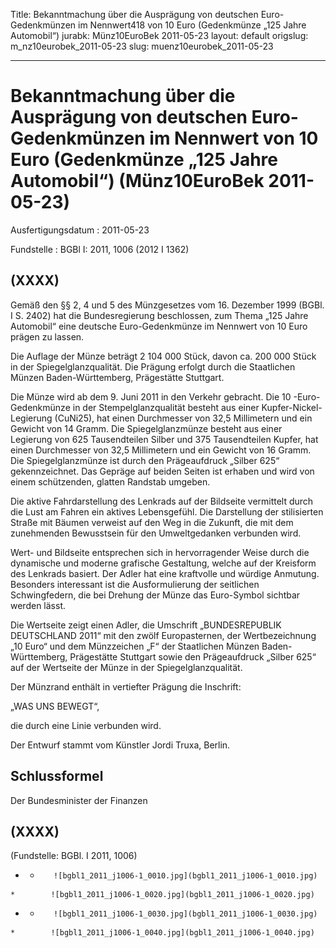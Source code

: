 Title: Bekanntmachung über die Ausprägung von deutschen Euro-Gedenkmünzen im Nennwert418
  von 10 Euro (Gedenkmünze „125 Jahre Automobil“)
jurabk: Münz10EuroBek 2011-05-23
layout: default
origslug: m_nz10eurobek_2011-05-23
slug: muenz10eurobek_2011-05-23

---

# Bekanntmachung über die Ausprägung von deutschen Euro-Gedenkmünzen im Nennwert von 10 Euro (Gedenkmünze „125 Jahre Automobil“) (Münz10EuroBek 2011-05-23)

Ausfertigungsdatum
:   2011-05-23

Fundstelle
:   BGBl I: 2011, 1006 (2012 I 1362)


## (XXXX)

Gemäß den §§ 2, 4 und 5 des Münzgesetzes vom 16. Dezember 1999 (BGBl.
I S. 2402) hat die Bundesregierung beschlossen, zum Thema „125 Jahre
Automobil“ eine deutsche Euro-Gedenkmünze im Nennwert von 10 Euro
prägen zu lassen.

Die Auflage der Münze beträgt 2 104 000 Stück, davon ca. 200 000 Stück
in der Spiegelglanzqualität. Die Prägung erfolgt durch die Staatlichen
Münzen Baden-Württemberg, Prägestätte Stuttgart.

Die Münze wird ab dem 9. Juni 2011 in den Verkehr gebracht. Die 10
-Euro-Gedenkmünze in der Stempelglanzqualität besteht aus einer
Kupfer-Nickel-Legierung (CuNi25), hat einen Durchmesser von 32,5
Millimetern und ein Gewicht von 14 Gramm. Die Spiegelglanzmünze
besteht aus einer Legierung von 625 Tausendteilen Silber und 375
Tausendteilen Kupfer, hat einen Durchmesser von 32,5 Millimetern und
ein Gewicht von 16 Gramm. Die Spiegelglanzmünze ist durch den
Prägeaufdruck „Silber 625“ gekennzeichnet. Das Gepräge auf beiden
Seiten ist erhaben und wird von einem schützenden, glatten Randstab
umgeben.

Die aktive Fahrdarstellung des Lenkrads auf der Bildseite vermittelt
durch die Lust am Fahren ein aktives Lebensgefühl. Die Darstellung der
stilisierten Straße mit Bäumen verweist auf den Weg in die Zukunft,
die mit dem zunehmenden Bewusstsein für den Umweltgedanken verbunden
wird.

Wert- und Bildseite entsprechen sich in hervorragender Weise durch die
dynamische und moderne grafische Gestaltung, welche auf der Kreisform
des Lenkrads basiert. Der Adler hat eine kraftvolle und würdige
Anmutung. Besonders interessant ist die Ausformulierung der seitlichen
Schwingfedern, die bei Drehung der Münze das Euro-Symbol sichtbar
werden lässt.

Die Wertseite zeigt einen Adler, die Umschrift „BUNDESREPUBLIK
DEUTSCHLAND 2011“ mit den zwölf Europasternen, der Wertbezeichnung „10
Euro“ und dem Münzzeichen „F“ der Staatlichen Münzen Baden-
Württemberg, Prägestätte Stuttgart sowie den Prägeaufdruck „Silber
625“ auf der Wertseite der Münze in der Spiegelglanzqualität.

Der Münzrand enthält in vertiefter Prägung die Inschrift:

„WAS UNS BEWEGT“,

die durch eine Linie verbunden wird.

Der Entwurf stammt vom Künstler Jordi Truxa, Berlin.


## Schlussformel

Der Bundesminister der Finanzen


## (XXXX)

(Fundstelle: BGBl. I 2011, 1006)


*    *        ![bgbl1_2011_j1006-1_0010.jpg](bgbl1_2011_j1006-1_0010.jpg)
    *        ![bgbl1_2011_j1006-1_0020.jpg](bgbl1_2011_j1006-1_0020.jpg)

*    *        ![bgbl1_2011_j1006-1_0030.jpg](bgbl1_2011_j1006-1_0030.jpg)
    *        ![bgbl1_2011_j1006-1_0040.jpg](bgbl1_2011_j1006-1_0040.jpg)



